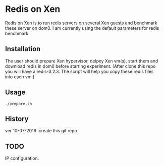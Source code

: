 # Redis on Xen

Redis on Xen is to run redis servers on several 
Xen guests and benchmark these server on dom0.
I am currently using the default parameters for
redis benchmark.


## Installation

The user should prepare Xen hypervisor, delpoy Xen vm(s), start them and 
download redis in dom0 before starting experiment. (After clone this repo
you will have a redis-3.2.3. The script will help you copy these redis 
files into each vm.)


## Usage

```
./prepare.sh
```



## History

ver 10-07-2016: create this git repo


## TODO

IP configuration.


